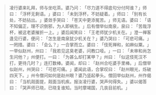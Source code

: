 > 凌行婆来礼拜，师与坐吃茶。婆乃问：​「尽力道不得底句分付阿谁？​」师曰：​「浮杯无剩语。​」婆曰：​「未到浮杯，不妨疑着。​」师曰：​「别有长处，不妨拈出。​」婆敛手哭曰：​「苍天中更添冤苦。​」师无语。婆曰：​「语不知偏正，理不识倒邪，为人即祸生。​」后有僧举似南泉，泉曰：​「苦哉浮杯，被这老婆摧折一上。​」婆后闻笑曰：​「王老师犹少机关在。​」澄一禅客逢见行婆，便问：​「怎生是南泉犹少机关在？​」婆乃哭曰：​「可悲可痛。​」一罔措。婆曰：​「会么？​」一合掌而立。婆曰：​「伎死禅和，如麻似粟。​」一举似赵州，州曰：​「我若见这臭老婆，问教口哑。​」一曰：​「未审和尚怎生问他？​」州便打。一曰：​「为甚么却打某甲？​」州曰：​「似这伎死汉不打，更待几时？​」连打数棒。婆闻，却曰：​「赵州合吃婆手里棒。​」后僧举似赵州，州哭曰：​「可悲可痛。​」婆闻此语，合掌叹曰：​「赵州眼光，烁破四天下。​」州令僧问如何是赵州眼？婆乃竖起拳头。僧回举似赵州，州作偈曰：​「当机觌面提，觌面当机疾。报汝凌行婆，哭声何得失。​」婆以偈答曰：​「哭声师已晓，已晓复谁知。当时摩竭国，几丧目前机。​」


